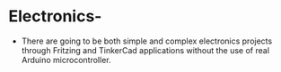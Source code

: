 # Electronics-
- There are going to be both simple and complex electronics projects through Fritzing and TinkerCad applications without the use of real Arduino microcontroller.
